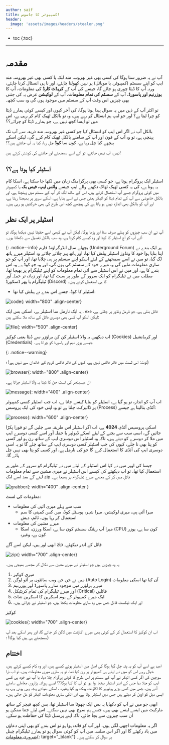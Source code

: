 ```yaml
---
author: saif
title: کمپیوٹر کا جاسوس!
header:
  image: 'assets/images/headers/stealer.png'
---
```

* toc
{:toc}
---
# مقدمہ

آپ نے  یہ ضرور  سنا ہوگا کی کسی بھی غیر بھروسہ مند  لنک  یا کسی بھی  غیر بھروسہ مند  ایپ کو اپنے سسٹم (کمپیوٹر، یا موبائل) پر  نہیں کھولنا  چاہئے، اور نا ہی انسٹال کرنا چاہئے،  ورنہ آپ کا ڈیٹا چوری ہو جائے گا،  جیسے کی  آپ  کے **کریڈٹ کارڈ** کی معلومات، آپ کا **یوزرنیم اور پاسورڈ**، آپ کے **سسٹم کی تمام معلومات**، آپ کے **لوکیشن** غرض یہ کی جتنی بھی چیزیں اس وقت آپ کے سسٹم میں موجود ہوں گی  وہ سب کچھ۔

تو اکثر آپ کے ذہن میں یہ سوال پیدا ہوتا ہوگا، کی آخر کیوں اور کیسے کوئی ہمارے ڈیٹا کو چرا لیتا ہے؟ اور جو ایپ ہم انسٹال کر رہے ہیں، وہ تو بالکل ٹھیک کام کر رہی ہے، اس میں تو ایسا کچھ نہیں ہے، جو ہمارے ڈیٹا کو چرائے؟؟

بالکل آپ نے اگر اس ایپ کو انسٹال  کیا جو کسی غیر بھروسہ مند ذریعہ سے  آپ تک پہنچی ہے، تو وہ آپ کے فون اور آپ کے سامنے بالکل ٹھیک کام کرے گی، لیکن اسکے پیچھے کیا چل رہا ہے، کون سا **کوڈ** چل رہا، کیا یہ آپ جانتے ہیں؟؟

نہیں، آپ نہیں جانتے، تو آئے اسے سمجھنے اور جاننے کی کوشش کرتے ہیں!

## اسٹیلر کیا ہوتا ہے؟؟

اسٹیلر  ایک پروگرام ہوتا ہے، جو کسی بھی پرگرامنگ زبان میں لکھا جا سکتا ہے، اسکا کام یہ ہوتا ہے، کی یہ کسی ٹھیک ٹھاک  دکھنے والے ایپ جیسے **واٹس ایپ، فیس بک** یا کمپیوٹر میں کوئی پروگرام  جسے آپ استعمال کرتے ہیں، اس کے ساتھ لگ کر آپ کے سسٹم میں پہنچتا ہے، اور بالکل خاموشی سے آپ کے تمام ڈیٹا کو اٹیکر یعنی جس نے اسے بنایا ہے، اسکے سرور پر بھیجتا رہتا ہے، اور آپ کو بالکل بھی اندازہ نہیں ہو پاتا ہے  کی پیچھے کچھ اس طرح کی بھی حرکتیں ہو رہی ہیں۔

## اسٹیلر پر ایک نظر

آپ نے ان سب چیزوں کو پہلے صرف  سنا اور پڑھا ہوگا، لیکن آپ  نے کبھی اسے حقیتا نہیں دیکھا ہوگا، تو آئے آپ کو آج اسٹیلر کا کوڈ اور وہ کیسے کام کرتا ہے، وہ سب بالکل تفصیل سے دکھاتا ہوں۔

{: .notice--info}
پچھلے سال انڈرگراؤنڈ فارم (Underground Forum) پر ایک بندے نے  اپنا بنایا ہوا خود کا ونڈوز   اسٹیلر پبلش کیا تھا، اور ہاتھ پیر چلاتے چلاتے وہ اسٹیلر میرے ہاتھ لگ گیا، تو میں نے اسے  سمجھنے  کے لیئے اسکو اپنے سسٹم پر ہی چلایا تھا، اور آپ کو جو ساری معلومات ملیں گی وہ میرے خود کے سسٹم کی ہوں گی، اور وہ جو کوڈ ہے  وہ اس بندے کا ہے، اور میں نے اس اسٹیلر سے آئی تمام معلومات کو اپنے ٹیلیگرام پر بھیجا  تھا، مطلب میں نے ٹیلیگرام کو ایک سرور کے طور پر سیٹ کیا تھا، اور زیادہ تر حملہ آور ٹیلیگرام یا پھر ڈسکورڈ (Discord) کا ہی  استعمال کرتے ہیں۔

* اسٹیلر کا کوڈ، جسے اس بندے نے پبلش کیا تھا: 

![code]({{site.baseurl}}/assets/images/stealer/source_code.png){: width="800" .align-center}

یہ ایک نارمل سا اسٹیلر ہے، اسکی بس ایک  `.exe`  فائل بنتی ہے، جو نارمل ونڈوز پر چلتی ہے، لیکن اسکو آپ کسی بھی دوسری فائل کے ساتھ ملا سکتے ہیں:

![file]({{site.baseurl}}/assets/images/stealer/file.png){: width="500" .align-center}

اب دیکھیں یہ والا اسٹیلر کن کن براؤزر سے ڈیٹا یعنی کوکیز (Cookies) اور کریڈنشیل (Credentials) جیسے یوزر نیم اور پاسورڈ کو چراتا ہے۔

{: .notice--warning}

نوٹ: اس لسٹ میں فائر فاکس نہیں ہے، کیوں کی فائر فاکس کروم کے خاندان سے نہیں ہے! ؛)

![browser]({{site.basurl}}/assets/images/stealer/browser.png){: width="800" .align-center}

ان میسینجر کی لسٹ جن کا ڈیٹا یہ والا اسٹیلر چراتا ہے۔

![message]({{site.baseurl}}/assets/images/stealer/messenger.png){: width="400" .align-center}

اب آپ کو اندازہ تو ہو گیا ہے، اسٹیلر کو بنایا کیسے جاتا ہے، اب جب اسٹیلر کسی کمپیوٹر پر ڈائیرکٹ چلتا ہے تو وہ اپنی خود کی ایک پروسس (Process) آئڈی بنالیتا  ہے جیسے: 

![process]({{site.baseurl}}/assets/images/stealer/process.png){: width="600" .align-center}

اسکی پروسیس آئڈی **4024** ہے، اب اگر اسٹیلر اس طریقہ سے چلیں گے  تو فورا پکڑا جائیں گے، اسی سب سے بچنے کے لیئے اسکے ڈیولپر یا حملہ آور اسے کسی دوسرے ایپ میں ملا کر دوسرے کو دیتے ہیں، تاکہ وہ اسٹیلر اس دوسری ایپ کے ساتھ رن ہو اور کسی کو پتا بھی نا چلے، کیوں کی جب اسٹیلر کسی دوسری ایپ کے ساتھ چلے گا تو یہ اسی  دوسری ایپ کی آئڈی  کا  استعمال کرے  گا جو کی نارمل ہے، اور کسی کو پتا بھی نہیں چل پائے گا۔

جیسا کی اوپر میں نے کہا اس اسٹیلر کے لیئے میں نے ٹیلیگرام کو سرور کے طور پر استعمال کیا تھا، تو اب دیکھئے کی کیسے اس اسٹیلر نے میری مشین سے تمام معلومات لینے کے بعد   اسے ایک zip فائل میں کر کے مجھے میرے ٹیلیگرام پر بھیجا ہے۔

![grabber]({{site.baseurl}}/assets/images/stealer/grabber.png){: width="400" .align-center }

معلومات کی لسٹ:

* سب سے پہلے میری آئپی  کی معلومات
    -  میرا آئی پی،  میری لوکیشن، میرا شہر، پوسٹل کوڈ، میں کس کمپنی کا سم استعمال کر رہا ہوں، ٹائم، دیش
* میرے مشین کی معلومات
     - میرا آپ ریٹنگ سسٹم کون سا ہے، اسکا ورزن، اسکا (CPU) کون سا ہے، یوزر کون ہے، وغیرہ
     
ابھی اور ہیں، لیکن اسے آگے zip  فائل کے اندر دیکھئے۔

![zip]({{site.baseurl}}/assets/images/stealer/zip.png){: width="700" .align-center}

یہ وہ چیزیں ہیں جو اسٹیلر نے میری  مشین سے نکال کر مجھے بھیجی ہیں۔

1. میری کوکیز
2. میں نے جن جن ویب سائٹوں پر آٹو لوگن (Auto Login) آن کیا تھا اسکی معلومات
3. میرے براؤزر میں موجود سارے  پاسورڈ  اور یوزرنیم
4. اور میرے ٹیلیگرام کی تمام کریٹیکل (Critical) فائلیں
5. ایک میرے کمپیوٹر کے ہوم اسکرین کا اسکرین شاٹ
6. اور ایک ٹیکسٹ فائل جس میں وہ ساری معلومات یکجا ہیں، جو اسٹیلر نے  چرائی ہیں۔

کوکیز 

![cookies]({{site.baseurl}}/assets/images/stealer/cookies.png){: width="700" .align-center}

اب ان کوکیز کا استعمال کر کے کوئی بھی میرے اکاؤنٹ میں لاگن کر جائے گا، اور پھر اسکے بعد آپ سمجھتے ہی ہیں کیا ہوگا! ؛)

## اختتام

امید ہے اسے آپ کو یہ پتہ چل گیا ہوگا کی اصل میں اسٹیلر ہوتے کیسے ہیں، اور وہ کام کیسے کرتے ہیں، خیال رہے اس کو میں نے اپنے ہی کمپیوٹر پر رن کیا تھا، تو یہ ساری میری معلومات ہیں، تو اب ذرا سوچیں کی اگر کسی اٹیکر نے آپ کے سسٹم پر اس طرح کا کوئی پرگرام چلا دیا، یا آپ  نے خود ہی کسی ایپ کو چلا دیا جس کے اندر اسٹیلر بیٹھا ہوا ہو، تو آپ کا کیا ہوگا؟؟   ایسے روزانہ ہزاروں معاملے  سامنے آتے ہیں، جس  میں کسی بڑے  ہوٹیوبر کا اکاؤنٹ ہیک ہو گیا وغیرہ ، اسکی بنیادی وجہ یہی ہوتی ہے، وہ ایسی میل کو اوپن کر دیتے ہیں جس میں اسٹیلر ہوتا ہے، اور انکی ساری معلومات اٹیکر کو مل جاتی ہیں۔

ابھی جو میں نے  آپ  کو دکھایا یہ بس ایک  چھوٹا سا اسٹیلر تھا، بس کچھ فیچر کے ساتھ مارکیٹ میں ایسے ایسے بھی ہیں، جسے ہم سوچ بھی نہیں سکتے۔ اس لیئے جتنا ممکن ہو ان سب چیزوں سے بچا جائے، تاکہ اپنے پرسنل ڈیٹا کی حفاظت ہو سکے۔

اگر یہ معلومات اچھی لگی ہوں، اور آپ کو فائدہ ہوا ہو  تو اس بندے کو بھی اپنی  دعاؤں میں یاد رکھئے گا اور  اگر اس سلسہ میں آپ کو  کوئی سوال ہو تو ہمارے ٹیلیگرام چینل  [ضروری معلومات](https://t.me/impoinfo){: target="_blank"}    پر سوال کر سکتے ہیں۔
